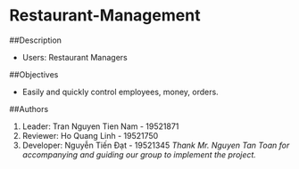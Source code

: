 # Restaurant-Management

##Description
- Users: Restaurant Managers

##Objectives
- Easily and quickly control employees, money, orders.

##Authors
1. Leader: Tran Nguyen Tien Nam - 19521871
2. Reviewer: Ho Quang Linh - 19521750
3. Developer: Nguyễn Tiến Đạt - 19521345
*Thank Mr. Nguyen Tan Toan for accompanying and guiding our group to implement the project.*
